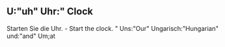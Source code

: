 U:"uh"
Uhr:"
Clock
-
Starten Sie die Uhr. - Start the clock.
"
Uns:"Our"
Ungarisch:"Hungarian"
und:"and"
Um;at